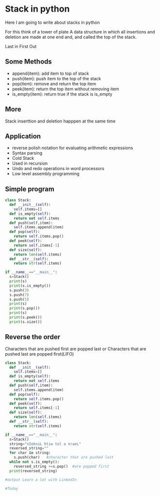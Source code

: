 





# Stack in python

Here I am going to write about stacks in python 

For this think of a tower of plate 
A data structure in which all insertions and deletion are made at one end and, and called the top of the stack.

Last in First Out





## Some Methods

- append(item): add item to top of stack
- push(item): push item to the top of the stack
- pop(item): remove and return the top item 
- peek(item): return the top item without removing item
- is_empty(item): return true if the stack is is_empty

## More

Stack inserttion and deletion happpen at the same time 

## Application

- reverse polish notation for evaluating arithmetic expressions
- Syntax parsing
- Cold Stack
- Used in recursion
- Undo and redo operations in word processors
- Low level assembly programming 

## Simple program 

```python
class Stack:
  def __init__(self):
    self.items=[]
  def is_empty(self):
    return not self.items
  def push(self,item):
    self.items.append(item)
  def pop(self):
    return self.items.pop()
  def peek(self):
    return self.items[-1]
  def size(self):
    return len(self.items)
  def __str__(self):
    return str(self.items)

if __name__=="__main__":
  s=Stack()
  print(s)
  print(s.is_empty())
  s.push(3)
  s.push(7)
  s.push(5)
  print(s)
  print(s.pop())
  print(s)
  print(s.peek())
  print(s.size())
```



## Reverse the order

Characters that are pushed first are popped last or
Characters that are pushed last are popped first(LIFO)
```python
class Stack:
  def __init__(self):
    self.items=[]
  def is_empty(self):
    return not self.items
  def push(self,item):
    self.items.append(item)
  def pop(self):
    return self.items.pop()
  def peek(self):
    return self.items[-1]
  def size(self):
    return len(self.items)
  def __str__(self):
    return str(self.items)

if __name__=="__main__":
  s=Stack()
  string="nIekniL htiw tol a nraeL"
  reversed_string=""
  for char in string:
    s.push(char)   #character that are pushed last
  while not s.is_empty():
    reversed_string +=s.pop()  #are popped first
  print(reversed_string)

#output Learn a lot with LinkedIn

#Today